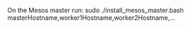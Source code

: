On the Mesos master run: sudo ./install_mesos_master.bash masterHostname,worker1Hostname,worker2Hostname,...

